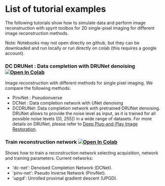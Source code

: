 # List of tutorial examples
The following tutorials show how to simulate data and perform image reconstruction with spyrit toolbox for 2D single-pixel imaging for different image reconstruction methods. 

Note: Notebooks may not open directly on github, but they can be downloaded and run locally or run directly on colab (this requires a google account).

### DC DRUNet : Data completion with DRUNet denoising       [![Open In Colab](https://colab.research.google.com/assets/colab-badge.svg)](https://colab.research.google.com/github/openspyrit/spyrit-examples/blob/tutorials/tutorial/tuto_core_2d_drunet.ipynb)

Image reconstruction with different methods for single pixel imaging. We compare the following methods: 
- PinvNet : Pseudoinverse
- DCNet : Data completion network with UNet denoising
- DCDRUNet: Data completion network with pretrained DRUNet denoising. DRUNet allows to provide the noise level as input, as it is trained for all possible noise levels ([0, 255]) in a wide range of datasets. For more details on DRUNet, please refer to [Deep Plug-and-Play Image Restoration](https://github.com/cszn/DPIR). 


### Train reconstruction network        [![Open In Colab](https://colab.research.google.com/assets/colab-badge.svg)](https://colab.research.google.com/github/openspyrit/spyrit-examples/blob/tutorials/tutorial/tuto_train_colab.ipynb)

Shows how to train a reconstruction network selecting acquisition, network and training parameters. Current networks: 
- 'dc-net': Denoised Completion Network (DCNet). 
- 'pinv-net': Pseudo Inverse Network (PinvNet).
- 'upgd':  Unrolled proximal gradient descent (UPGD). 

